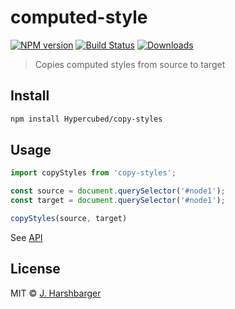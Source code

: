 # computed-style

[![NPM version][npm-image]][npm-url]
[![Build Status][travis-image]][travis-url]
[![Downloads][download-badge]][npm-url]

> Copies computed styles from source to target

## Install

```sh
npm install Hypercubed/copy-styles
```

## Usage

```js
import copyStyles from 'copy-styles';

const source = document.querySelector('#node1');
const target = document.querySelector('#node1');

copyStyles(source, target)
```

See [API](API.md)

## License

MIT © [J. Harshbarger](http://github.com/Hypercubed)

[npm-url]: https://npmjs.org/package/copy-styles
[npm-image]: https://img.shields.io/npm/v/copy-styles.svg?style=flat-square

[travis-url]: https://travis-ci.org/Hypercubed/copy-styles
[travis-image]: https://img.shields.io/travis/Hypercubed/copy-styles.svg?style=flat-square

[download-badge]: http://img.shields.io/npm/dm/copy-styles.svg?style=flat-square
